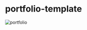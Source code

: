 # portfolio-template

![portfolio](https://github.com/GKacper98/portfolio-template/assets/146622176/e8a887ac-f8eb-4635-ba75-f621e3f0f6db)
